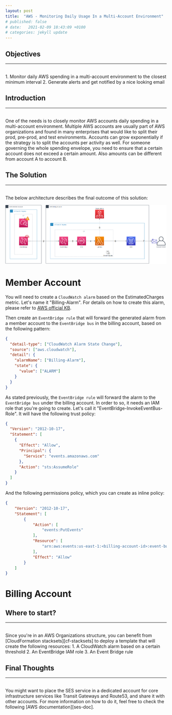 ```yaml
---
layout: post
title:  "AWS - Monitoring Daily Usage In a Multi-Account Environment"
# published: false
# date:   2021-02-09 18:43:09 +0100
# categories: jekyll update
---
```


## __Objectives__
---
<br>
  1. Monitor daily AWS spending in a multi-account environment to the closest minimum interval
  2. Generate alerts and get notified by a nice looking email

## __Introduction__
---
<br>
One of the needs is to closely monitor AWS accounts daily spending in a multi-account environment. Multiple AWS accounts are usually part of AWS organizations and found in many enterprises that would like to split their prod, pre-prod, and test environments. Accounts can grow exponentially if the strategy is to split the accounts per activity as well. For someone governing the whole spending envelope, you need to ensure that a certain account does not exceed a certain amount. Also amounts can be different from account A to account B.

## __The Solution__
---
<br>
The below architecture describes the final outcome of this solution:

[ ![](/assets/billing-architecture.png) ](/assets/billing-architecture.png)

# __Member Account__

You will need to create a `CloudWatch alarm` based on the EstimatedCharges metric. Let's name it "Billing-Alarm". For details on how to create this alarm, please refer to [AWS official KB][aws-doc].

Then create an `EventBridge rule` that will forward the generated alarm from a member account to the `EventBridge bus` in the billing account, based on the following pattern:

```json
{
  "detail-type": ["CloudWatch Alarm State Change"],
  "source": ["aws.cloudwatch"],
  "detail": {
    "alarmName": ["Billing-Alarm"],
    "state": {
      "value": ["ALARM"]
    }
  }
}
```

As stated previously, the `EventBridge rule` will forward the alarm to the `EventBridge bus` under the billing account. In order to so, it needs an IAM role that you're going to create. Let's call it "EventBridge-InvokeEventBus-Role".
It will have the following trust policy:

```json
{
  "Version": "2012-10-17",
  "Statement": [
    {
      "Effect": "Allow",
      "Principal": {
        "Service": "events.amazonaws.com"
      },
      "Action": "sts:AssumeRole"
    }
  ]
}
```

And the following permissions policy, which you can create as inline policy:

```json
{
    "Version": "2012-10-17",
    "Statement": [
        {
            "Action": [
                "events:PutEvents"
            ],
            "Resource": [
                "arn:aws:events:us-east-1:<billing-account-id>:event-bus/default"
            ],
            "Effect": "Allow"
        }
    ]
}
```

# __Billing Account__


## __Where to start?__
---
<br>
Since you're in an AWS Organizations structure, you can benefit from [CloudFormation stacksets][cf-stacksets] to deploy a template that will create the following resources:
1. A CloudWatch alarm based on a certain threshold
2. An EventBridge IAM role
3. An Event Bridge rule

## __Final Thoughts__
---
<br>
You might want to place the SES service in a dedicated account for core infrastructure services like Transit Gateways and Route53, and share it with other accounts. For more information on how to do it, feel free to check the following [AWS documentation][ses-doc].

[cf-stacksets]: https://docs.aws.amazon.com/AWSCloudFormation/latest/UserGuide/what-is-cfnstacksets.html
[aws-doc]: https://aws.amazon.com/premiumsupport/knowledge-center/cloudwatch-estimatedcharges-alarm/
[ses-doc]: https://docs.aws.amazon.com/ses/latest/DeveloperGuide/sending-authorization-overview.html